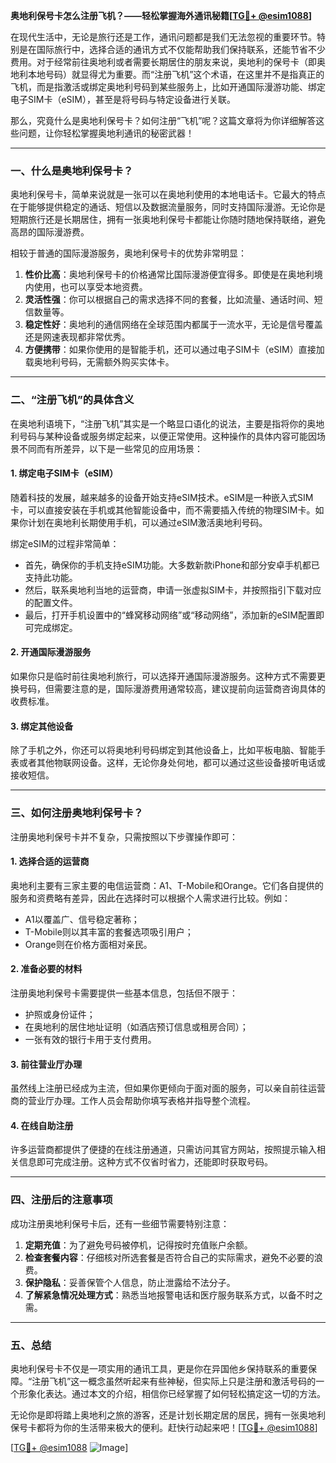**奥地利保号卡怎么注册飞机？——轻松掌握海外通讯秘籍[[TG💪+ @esim1088](https://t.me/s/esim1088)]**

在现代生活中，无论是旅行还是工作，通讯问题都是我们无法忽视的重要环节。特别是在国际旅行中，选择合适的通讯方式不仅能帮助我们保持联系，还能节省不少费用。对于经常前往奥地利或者需要长期居住的朋友来说，奥地利的保号卡（即奥地利本地号码）就显得尤为重要。而“注册飞机”这个术语，在这里并不是指真正的飞机，而是指激活或绑定奥地利号码到某些服务上，比如开通国际漫游功能、绑定电子SIM卡（eSIM），甚至是将号码与特定设备进行关联。

那么，究竟什么是奥地利保号卡？如何注册“飞机”呢？这篇文章将为你详细解答这些问题，让你轻松掌握奥地利通讯的秘密武器！

---

### **一、什么是奥地利保号卡？**

奥地利保号卡，简单来说就是一张可以在奥地利使用的本地电话卡。它最大的特点在于能够提供稳定的通话、短信以及数据流量服务，同时支持国际漫游。无论你是短期旅行还是长期居住，拥有一张奥地利保号卡都能让你随时随地保持联络，避免高昂的国际漫游费。

相较于普通的国际漫游服务，奥地利保号卡的优势非常明显：

1. **性价比高**：奥地利保号卡的价格通常比国际漫游便宜得多。即使是在奥地利境内使用，也可以享受本地资费。
2. **灵活性强**：你可以根据自己的需求选择不同的套餐，比如流量、通话时间、短信数量等。
3. **稳定性好**：奥地利的通信网络在全球范围内都属于一流水平，无论是信号覆盖还是网速表现都非常优秀。
4. **方便携带**：如果你使用的是智能手机，还可以通过电子SIM卡（eSIM）直接加载奥地利号码，无需额外购买实体卡。

---

### **二、“注册飞机”的具体含义**

在奥地利语境下，“注册飞机”其实是一个略显口语化的说法，主要是指将你的奥地利号码与某种设备或服务绑定起来，以便正常使用。这种操作的具体内容可能因场景不同而有所差异，以下是一些常见的应用场景：

#### 1. **绑定电子SIM卡（eSIM）**
随着科技的发展，越来越多的设备开始支持eSIM技术。eSIM是一种嵌入式SIM卡，可以直接安装在手机或其他智能设备中，而不需要插入传统的物理SIM卡。如果你计划在奥地利长期使用手机，可以通过eSIM激活奥地利号码。

绑定eSIM的过程非常简单：
- 首先，确保你的手机支持eSIM功能。大多数新款iPhone和部分安卓手机都已支持此功能。
- 然后，联系奥地利当地的运营商，申请一张虚拟SIM卡，并按照指引下载对应的配置文件。
- 最后，打开手机设置中的“蜂窝移动网络”或“移动网络”，添加新的eSIM配置即可完成绑定。

#### 2. **开通国际漫游服务**
如果你只是临时前往奥地利旅行，可以选择开通国际漫游服务。这种方式不需要更换号码，但需要注意的是，国际漫游费用通常较高，建议提前向运营商咨询具体的收费标准。

#### 3. **绑定其他设备**
除了手机之外，你还可以将奥地利号码绑定到其他设备上，比如平板电脑、智能手表或者其他物联网设备。这样，无论你身处何地，都可以通过这些设备接听电话或接收短信。

---

### **三、如何注册奥地利保号卡？**

注册奥地利保号卡并不复杂，只需按照以下步骤操作即可：

#### 1. **选择合适的运营商**
奥地利主要有三家主要的电信运营商：A1、T-Mobile和Orange。它们各自提供的服务和资费略有差异，因此在选择时可以根据个人需求进行比较。例如：
- A1以覆盖广、信号稳定著称；
- T-Mobile则以其丰富的套餐选项吸引用户；
- Orange则在价格方面相对亲民。

#### 2. **准备必要的材料**
注册奥地利保号卡需要提供一些基本信息，包括但不限于：
- 护照或身份证件；
- 在奥地利的居住地址证明（如酒店预订信息或租房合同）；
- 一张有效的银行卡用于支付费用。

#### 3. **前往营业厅办理**
虽然线上注册已经成为主流，但如果你更倾向于面对面的服务，可以亲自前往运营商的营业厅办理。工作人员会帮助你填写表格并指导整个流程。

#### 4. **在线自助注册**
许多运营商都提供了便捷的在线注册通道，只需访问其官方网站，按照提示输入相关信息即可完成注册。这种方式不仅省时省力，还能即时获取号码。

---

### **四、注册后的注意事项**

成功注册奥地利保号卡后，还有一些细节需要特别注意：

1. **定期充值**：为了避免号码被停机，记得按时充值账户余额。
2. **检查套餐内容**：仔细核对所选套餐是否符合自己的实际需求，避免不必要的浪费。
3. **保护隐私**：妥善保管个人信息，防止泄露给不法分子。
4. **了解紧急情况处理方式**：熟悉当地报警电话和医疗服务联系方式，以备不时之需。

---

### **五、总结**

奥地利保号卡不仅是一项实用的通讯工具，更是你在异国他乡保持联系的重要保障。“注册飞机”这一概念虽然听起来有些神秘，但实际上只是注册和激活号码的一个形象化表达。通过本文的介绍，相信你已经掌握了如何轻松搞定这一切的方法。

无论你是即将踏上奥地利之旅的游客，还是计划长期定居的居民，拥有一张奥地利保号卡都将为你的生活带来极大的便利。赶快行动起来吧！[[TG💪+ @esim1088](https://t.me/s/esim1088)]

[[TG💪+ @esim1088](https://t.me/s/esim1088) ![Image](https://i.postimg.cc/4NQfJmqS/Snipaste-2025-05-13-00-14-12.png)]
